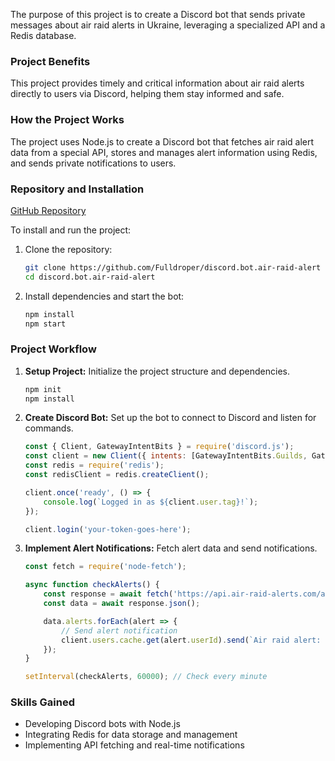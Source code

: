 The purpose of this project is to create a Discord bot that sends private messages about air raid alerts in Ukraine, leveraging a specialized API and a Redis database.

### Project Benefits
This project provides timely and critical information about air raid alerts directly to users via Discord, helping them stay informed and safe.

### How the Project Works
The project uses Node.js to create a Discord bot that fetches air raid alert data from a special API, stores and manages alert information using Redis, and sends private notifications to users.

### Repository and Installation
[GitHub Repository](https://github.com/Fulldroper/discord.bot.air-raid-alert)

To install and run the project:

1. Clone the repository:
    ```bash
    git clone https://github.com/Fulldroper/discord.bot.air-raid-alert
    cd discord.bot.air-raid-alert
    ```

2. Install dependencies and start the bot:
    ```bash
    npm install
    npm start
    ```

### Project Workflow
1. **Setup Project:** Initialize the project structure and dependencies.
    ```bash
    npm init
    npm install
    ```

2. **Create Discord Bot:** Set up the bot to connect to Discord and listen for commands.
    ```javascript
    const { Client, GatewayIntentBits } = require('discord.js');
    const client = new Client({ intents: [GatewayIntentBits.Guilds, GatewayIntentBits.DirectMessages] });
    const redis = require('redis');
    const redisClient = redis.createClient();

    client.once('ready', () => {
        console.log(`Logged in as ${client.user.tag}!`);
    });

    client.login('your-token-goes-here');
    ```

3. **Implement Alert Notifications:** Fetch alert data and send notifications.
    ```javascript
    const fetch = require('node-fetch');

    async function checkAlerts() {
        const response = await fetch('https://api.air-raid-alerts.com/alerts');
        const data = await response.json();

        data.alerts.forEach(alert => {
            // Send alert notification
            client.users.cache.get(alert.userId).send(`Air raid alert: ${alert.message}`);
        });
    }

    setInterval(checkAlerts, 60000); // Check every minute
    ```

### Skills Gained
- Developing Discord bots with Node.js
- Integrating Redis for data storage and management
- Implementing API fetching and real-time notifications
